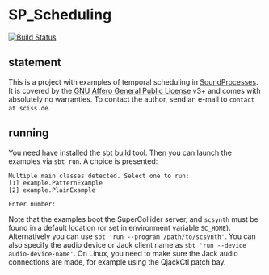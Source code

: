 # SP\_Scheduling

[![Build Status](https://github.com/Sciss/SP_Scheduling/workflows/Scala%20CI/badge.svg?branch=main)](https://github.com/Sciss/SP_Scheduling/actions?query=workflow%3A%22Scala+CI%22)

## statement

This is a project with examples of temporal scheduling in [SoundProcesses](https://github.com/Sciss/SoundProcesses).
It is covered by the [GNU Affero General Public License](https://github.com/Sciss/Patterns/raw/main/LICENSE) v3+ and
comes with absolutely no warranties. To contact the author, send an e-mail to `contact at sciss.de`.

## running

You need have installed the [sbt build tool](https://www.scala-sbt.org/). Then you can launch the examples
via `sbt run`. A choice is presented:

```
Multiple main classes detected. Select one to run:
[1] example.PatternExample
[2] example.PlainExample

Enter number: 
```

Note that the examples boot the SuperCollider server, and `scsynth` must be found in a default location (or set
in environment variable `SC_HOME`). Alternatively you can use `sbt 'run --program /path/to/scsynth'`. You can also
specify the audio device or Jack client name as `sbt 'run --device audio-device-name'`. On Linux, you need to make
sure the Jack audio connections are made, for example using the QjackCtl patch bay.

